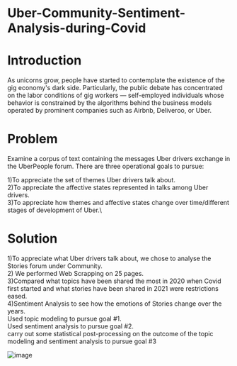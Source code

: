 # Uber-Community-Sentiment-Analysis-during-Covid

# Introduction
As unicorns grow, people have started to contemplate the existence of the gig economy's dark side. Particularly, the public debate has concentrated on the labor conditions of gig workers ― self-employed individuals whose behavior is constrained by the algorithms behind the business models operated by prominent companies such as Airbnb, Deliveroo, or Uber.

# Problem
Examine a corpus of text containing the messages Uber drivers exchange in the UberPeople forum. There are three operational goals to pursue:

1)To appreciate the set of themes Uber drivers talk about.\
2)To appreciate the affective states represented in talks among Uber drivers.\
3)To appreciate how themes and affective states change over time/different stages of development of Uber.\


# Solution
1)To appreciate what Uber drivers talk about, we chose to analyse the Stories forum under Community.\
2) We performed Web Scrapping on 25 pages.\
3)Compared what topics have been shared the most in 2020 when Covid first started and what stories have been shared in 2021 were restrictions eased.\
4)Sentiment Analysis to see how the emotions of Stories change over the years.\
Used topic modeling to pursue goal #1.\
Used sentiment analysis to pursue goal #2.\
carry out some statistical post-processing on the outcome of the topic modeling and sentiment analysis to pursue goal #3


![image](https://user-images.githubusercontent.com/20988056/129426068-d9adb2ee-bf58-46e3-a4fd-7d8684b37966.png)

